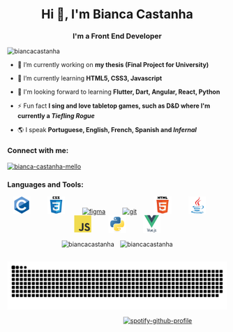 <h1 align="center">Hi 👋, I'm Bianca Castanha</h1>
<h3 align="center">I'm a Front End Developer</h3>

<p align="left"> <img src="https://komarev.com/ghpvc/?username=biancacastanha&label=Profile%20views&color=0e75b6&style=flat" alt="biancacastanha" /> </p>

- 🔭 I’m currently working on **my thesis (Final Project for University)**

- 🌱 I’m currently learning **HTML5, CSS3, Javascript**

- 🪸 I'm looking forward to learning **Flutter, Dart, Angular, React, Python**

- ⚡ Fun fact **I sing and love tabletop games, such as D&D where I'm currently a <em>Tiefling Rogue</em>**

- 🌎 I speak **Portuguese, English, French, Spanish and <em>Infernal</em>**

<h3 align="left">Connect with me:</h3>
<p align="left">
<a href="https://linkedin.com/in/bianca-castanha-mello" target="blank"><img align="center" src="https://raw.githubusercontent.com/rahuldkjain/github-profile-readme-generator/master/src/images/icons/Social/linked-in-alt.svg" alt="bianca-castanha-mello" height="30" width="40" /></a>
</p>

<h3 align="left">Languages and Tools:</h3>
<p align="center"> 
  <a href="https://www.cprogramming.com/" target="_blank" rel="noreferrer"> <img src="https://raw.githubusercontent.com/devicons/devicon/master/icons/c/c-original.svg" alt="c" width="40" height="40"/></a>
  &nbsp;&nbsp;&nbsp;&nbsp;&nbsp;&nbsp;&nbsp;&nbsp;
  <a href="https://www.w3schools.com/css/" target="_blank" rel="noreferrer"> <img src="https://raw.githubusercontent.com/devicons/devicon/master/icons/css3/css3-original-wordmark.svg" alt="css3" width="40" height="40"/></a>
  &nbsp;&nbsp;&nbsp;&nbsp;&nbsp;&nbsp;&nbsp;&nbsp;
  <a href="https://www.figma.com/" target="_blank" rel="noreferrer"> <img src="https://www.vectorlogo.zone/logos/figma/figma-icon.svg" alt="figma" width="40" height="40"/></a>
  &nbsp;&nbsp;&nbsp;&nbsp;&nbsp;&nbsp;&nbsp;&nbsp;
  <a href="https://git-scm.com/" target="_blank" rel="noreferrer"> <img src="https://www.vectorlogo.zone/logos/git-scm/git-scm-icon.svg" alt="git" width="40" height="40"/></a>
  &nbsp;&nbsp;&nbsp;&nbsp;&nbsp;&nbsp;&nbsp;&nbsp;
  <a href="https://www.w3.org/html/" target="_blank" rel="noreferrer"> <img src="https://raw.githubusercontent.com/devicons/devicon/master/icons/html5/html5-original-wordmark.svg" alt="html5" width="40" height="40"/></a>
  &nbsp;&nbsp;&nbsp;&nbsp;&nbsp;&nbsp;&nbsp;&nbsp;
  <a href="https://www.java.com" target="_blank" rel="noreferrer"> <img src="https://raw.githubusercontent.com/devicons/devicon/master/icons/java/java-original.svg" alt="java" width="40" height="40"/></a>
  &nbsp;&nbsp;&nbsp;&nbsp;&nbsp;&nbsp;&nbsp;&nbsp;
  <a href="https://developer.mozilla.org/en-US/docs/Web/JavaScript" target="_blank" rel="noreferrer"> <img src="https://raw.githubusercontent.com/devicons/devicon/master/icons/javascript/javascript-original.svg" alt="javascript" width="40" height="40"/></a> 
  &nbsp;&nbsp;&nbsp;&nbsp;&nbsp;&nbsp;&nbsp;&nbsp;
  <a href="https://www.python.org" target="_blank" rel="noreferrer"> <img src="https://raw.githubusercontent.com/devicons/devicon/master/icons/python/python-original.svg" alt="python" width="40" height="40"/></a> 
  &nbsp;&nbsp;&nbsp;&nbsp;&nbsp;&nbsp;&nbsp;&nbsp;
  <a href="https://vuejs.org/" target="_blank" rel="noreferrer"> <img src="https://raw.githubusercontent.com/devicons/devicon/master/icons/vuejs/vuejs-original-wordmark.svg" alt="vuejs" width="40" height="40"/></a> </p>

<p align="center"><img align="center" height="165" src="https://github-readme-stats.vercel.app/api?username=biancacastanha&show_icons=true&theme=tokyonight&border_radius=8" alt="biancacastanha" />&emsp;<img align="center" height="165" src="https://github-readme-streak-stats.herokuapp.com?user=BiancaCastanha&theme=tokyonight&border_radius=8" alt="biancacastanha" /></p>

&emsp;&emsp;![Snake animation](https://github.com/biancacastanha/biancacastanha/blob/output/github-contribution-grid-snake-dark.svg)

&emsp;&emsp;&emsp;&emsp;&emsp;&emsp;&emsp;&emsp;&emsp;&emsp;&emsp;&emsp;&emsp;&emsp;&emsp;&emsp;&emsp;&emsp;&emsp;[![spotify-github-profile](https://spotify-github-profile.vercel.app/api/view?uid=bimello001&cover_image=true&theme=novatorem&show_offline=false&background_color=000000&interchange=false&bar_color=974eb1&bar_color_cover=false)](https://github.com/kittinan/spotify-github-profile)
